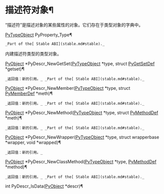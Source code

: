 # 描述符对象¶

“描述符”是描述对象的某些属性的对象。它们存在于类型对象的字典中。

[PyTypeObject](type.md#c.PyTypeObject "PyTypeObject") PyProperty_Type¶  

    _Part of the[ Stable ABI](stable.md#stable)._

内建描述符类型的类型对象。

[PyObject](structures.md#c.PyObject "PyObject") *PyDescr_NewGetSet([PyTypeObject](type.md#c.PyTypeObject "PyTypeObject") *type, struct [PyGetSetDef](structures.md#c.PyGetSetDef "PyGetSetDef") *getset)¶  

    _返回值：新的引用。_ _Part of the[ Stable ABI](stable.md#stable)._

[PyObject](structures.md#c.PyObject "PyObject") *PyDescr_NewMember([PyTypeObject](type.md#c.PyTypeObject "PyTypeObject") *type, struct [PyMemberDef](structures.md#c.PyMemberDef "PyMemberDef") *meth)¶  

    _返回值：新的引用。_ _Part of the[ Stable ABI](stable.md#stable)._

[PyObject](structures.md#c.PyObject "PyObject") *PyDescr_NewMethod([PyTypeObject](type.md#c.PyTypeObject "PyTypeObject") *type, struct [PyMethodDef](structures.md#c.PyMethodDef "PyMethodDef") *meth)¶  

    _返回值：新的引用。_ _Part of the[ Stable ABI](stable.md#stable)._

[PyObject](structures.md#c.PyObject "PyObject") *PyDescr_NewWrapper([PyTypeObject](type.md#c.PyTypeObject "PyTypeObject") *type, struct wrapperbase *wrapper, void *wrapped)¶  

    _返回值：新的引用。_

[PyObject](structures.md#c.PyObject "PyObject") *PyDescr_NewClassMethod([PyTypeObject](type.md#c.PyTypeObject "PyTypeObject") *type, [PyMethodDef](structures.md#c.PyMethodDef "PyMethodDef") *method)¶  

    _返回值：新的引用。_ _Part of the[ Stable ABI](stable.md#stable)._

int PyDescr_IsData([PyObject](structures.md#c.PyObject "PyObject") *descr)¶  

    

~~~
